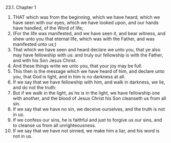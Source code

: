 23.1. Chapter 1
1. THAT which was from the beginning, which we have heard, which we have seen with our eyes, which we have looked upon, and our hands have handled, of the Word of life;
2. (For the life was manifested, and we have seen it, and bear witness, and shew unto you that eternal life, which was with the Father, and was manifested unto us;)
3. That which we have seen and heard declare we unto you, that ye also may have fellowship with us: and truly our fellowship is with the Father, and with his Son Jesus Christ.
4. And these things write we unto you, that your joy may be full.
5. This then is the message which we have heard of him, and declare unto you, that God is light, and in him is no darkness at all.
6. If we say that we have fellowship with him, and walk in darkness, we lie, and do not the truth:
7. But if we walk in the light, as he is in the light, we have fellowship one with another, and the blood of Jesus Christ his Son cleanseth us from all sin.
8. If we say that we have no sin, we deceive ourselves, and the truth is not in us.
9. If we confess our sins, he is faithful and just to forgive us our sins, and to cleanse us from all unrighteousness.
10. If we say that we have not sinned, we make him a liar, and his word is not in us.


